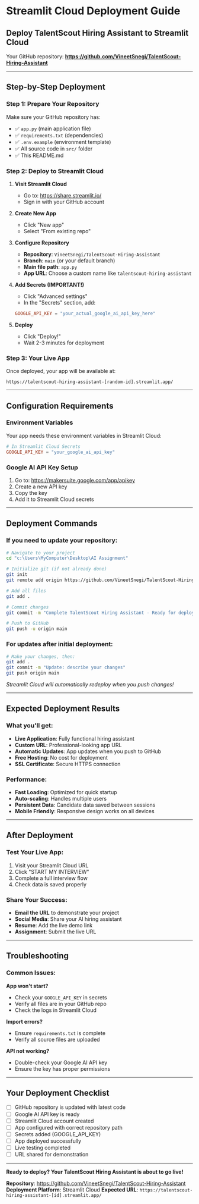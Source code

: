 # Streamlit Cloud Deployment Guide

## **Deploy TalentScout Hiring Assistant to Streamlit Cloud**

Your GitHub repository: **https://github.com/VineetSnegi/TalentScout-Hiring-Assistant**

---

## **Step-by-Step Deployment**

### **Step 1: Prepare Your Repository**

Make sure your GitHub repository has:
- ✅ `app.py` (main application file)
- ✅ `requirements.txt` (dependencies)
- ✅ `.env.example` (environment template)
- ✅ All source code in `src/` folder
- ✅ This README.md

### **Step 2: Deploy to Streamlit Cloud**

1. **Visit Streamlit Cloud**
   - Go to: https://share.streamlit.io/
   - Sign in with your GitHub account

2. **Create New App**
   - Click "New app"
   - Select "From existing repo"

3. **Configure Repository**
   - **Repository**: `VineetSnegi/TalentScout-Hiring-Assistant`
   - **Branch**: `main` (or your default branch)
   - **Main file path**: `app.py`
   - **App URL**: Choose a custom name like `talentscout-hiring-assistant`

4. **Add Secrets (IMPORTANT!)**
   - Click "Advanced settings"
   - In the "Secrets" section, add:
   ```toml
   GOOGLE_API_KEY = "your_actual_google_ai_api_key_here"
   ```

5. **Deploy**
   - Click "Deploy!"
   - Wait 2-3 minutes for deployment

### **Step 3: Your Live App**

Once deployed, your app will be available at:
```
https://talentscout-hiring-assistant-[random-id].streamlit.app/
```

---

## **Configuration Requirements**

### **Environment Variables**
Your app needs these environment variables in Streamlit Cloud:

```toml
# In Streamlit Cloud Secrets
GOOGLE_API_KEY = "your_google_ai_api_key"
```

### **Google AI API Key Setup**
1. Go to: https://makersuite.google.com/app/apikey
2. Create a new API key
3. Copy the key
4. Add it to Streamlit Cloud secrets

---

## **Deployment Commands**

### **If you need to update your repository:**

```bash
# Navigate to your project
cd "c:\Users\MyComputer\Desktop\AI Assignment"

# Initialize git (if not already done)
git init
git remote add origin https://github.com/VineetSnegi/TalentScout-Hiring-Assistant.git

# Add all files
git add .

# Commit changes
git commit -m "Complete TalentScout Hiring Assistant - Ready for deployment"

# Push to GitHub
git push -u origin main
```

### **For updates after initial deployment:**

```bash
# Make your changes, then:
git add .
git commit -m "Update: describe your changes"
git push origin main
```

*Streamlit Cloud will automatically redeploy when you push changes!*

---

## **Expected Deployment Results**

### **What you'll get:**
- **Live Application**: Fully functional hiring assistant
- **Custom URL**: Professional-looking app URL
- **Automatic Updates**: App updates when you push to GitHub
- **Free Hosting**: No cost for deployment
- **SSL Certificate**: Secure HTTPS connection

### **Performance:**
- **Fast Loading**: Optimized for quick startup
- **Auto-scaling**: Handles multiple users
- **Persistent Data**: Candidate data saved between sessions
- **Mobile Friendly**: Responsive design works on all devices

---

## **After Deployment**

### **Test Your Live App:**
1. Visit your Streamlit Cloud URL
2. Click "START MY INTERVIEW"
3. Complete a full interview flow
4. Check data is saved properly

### **Share Your Success:**
- **Email the URL** to demonstrate your project
- **Social Media**: Share your AI hiring assistant
- **Resume**: Add the live demo link
- **Assignment**: Submit the live URL

---

## **Troubleshooting**

### **Common Issues:**

**App won't start?**
- Check your `GOOGLE_API_KEY` in secrets
- Verify all files are in your GitHub repo
- Check the logs in Streamlit Cloud

**Import errors?**
- Ensure `requirements.txt` is complete
- Verify all source files are uploaded

**API not working?**
- Double-check your Google AI API key
- Ensure the key has proper permissions

---

## **Your Deployment Checklist**

- [ ] GitHub repository is updated with latest code
- [ ] Google AI API key is ready
- [ ] Streamlit Cloud account created
- [ ] App configured with correct repository path
- [ ] Secrets added (GOOGLE_API_KEY)
- [ ] App deployed successfully
- [ ] Live testing completed
- [ ] URL shared for demonstration

---

**Ready to deploy? Your TalentScout Hiring Assistant is about to go live!**

**Repository**: https://github.com/VineetSnegi/TalentScout-Hiring-Assistant
**Deployment Platform**: Streamlit Cloud
**Expected URL**: `https://talentscout-hiring-assistant-[id].streamlit.app/`
